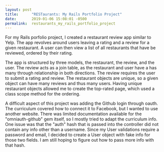 ```yaml
---
layout: post
title:      "RESTaurants: My Rails Portfolio Project"
date:       2019-01-06 15:08:01 -0500
permalink:  restaurants_my_rails_portfolio_project
---
```



For my Rails porfolio project, I created a restaurant review app similar to Yelp. The app revolves around users leaving a rating and a review for a given restaurant. A user can then view a list of all restaurants that have be reviewed, ordered by their rating. 

The app is structured by three models, the restaurant, the review, and the user. The review acts as a join table, as the restaurant and user have a has many through relationship in both directions. The review requires the user to submit a rating and review. The restaurant objects are unique, so a given object can have many reviews and thus many users. Having unique restaurant objects allowed me to create the top-rated page, which used a class scope method for the ordering. 

A difficult aspect of this project was adding the Github login through oauth. The curriculum covered how to connect it to Facebook, but I wanted to use another website. There was limited documentation available for the "omniauth-github" gem itself, so I mostly tried to adapt the curriculum info. One issue was that the "auth" hash that is passed into the controller did not contain any info other than a username. Since my User validations require a password and email, I decided to create a User object with fake info for those two fields. I am still hoping to figure out how to pass more info with that hash. 
